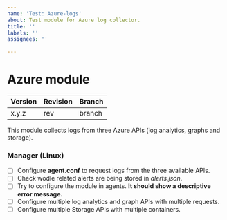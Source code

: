```yaml
---
name: 'Test: Azure-logs'
about: Test module for Azure log collector.
title: ''
labels: ''
assignees: ''

---
```


# Azure module

| Version | Revision | Branch |
| --- | --- | --- |
| x.y.z | rev | branch |

This module collects logs from three Azure APIs (log analytics, graphs and storage).

### Manager (Linux)

- [ ] Configure **agent.conf** to request logs from the three available APIs.
- [ ] Check wodle related alerts are being stored in *alerts.json*.
- [ ] Try to configure the module in agents. **It should show a descriptive error message.**
- [ ] Configure multiple log analytics and graph APIs with multiple requests.
- [ ] Configure multiple Storage APIs with multiple containers.
